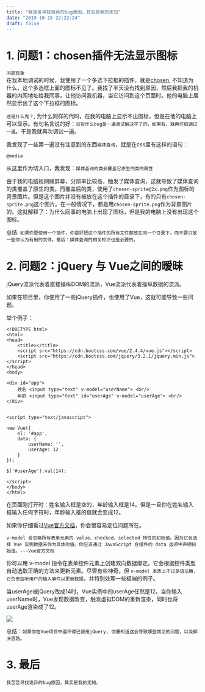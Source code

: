 ```yaml
---
title: "我苦苦寻找诡异的bug原因，其实是我的无知"
date: "2019-10-15 22:22:24"
draft: false
---
```


# 1. 问题1：chosen插件无法显示图标

`问题现象`<br />在我本地调试的时候，我使用了一个多选下拉框的插件，就是[chosen](https://harvesthq.github.io/chosen/), 不知道为什么，这个多选框上面的图标不见了。我找了半天没有找到原因，然后我把我的机器的内网地址给我同事，让他访问我机器，当它访问到这个页面时。他的电脑上居然显示出了这个下拉框的图标。

`这是什么鬼？`, 为什么同样的代码，在我的电脑上显示不出图标，但是在他的电脑上可以显示。有句名言说的好：`没有什么bug是一遍调试解决不了的，如果有，就再仔细调试一遍`。于是我就再次调试一遍。

我发现了一些第一遍没有注意到的东西`媒体查询`，就是在css里有这样的语句：

```
@media
```

从这里作为切入口，我发现：`媒体查询的类会覆盖它原生的类的属性`

由于我的电脑视网膜屏幕，分辨率比较高，触发了媒体查询，这就导致了媒体查询的类覆盖了原生的类。而覆盖后的类，使用了`chosen-sprite@2x.png`作为图标的背景图片。但是这个图片并没有被放在这个插件的目录下，有的只有`chosen-sprite.png`这个图片。在一般情况下，都是用`chosen-sprite.png`作为背景图片的。这就解释了：为什么同事的电脑上出现了图标，但是我的电脑上没有出现这个图标。

总结: `如果你要使用一个插件，你最好把这个插件的所有文件都放在同一个目录下。而不要只放一些你认为有用的文件。最后：媒体查询的相关知识也是必要的。`


# 2. 问题2：jQuery 与 Vue之间的暧昧

jQuery流派代表着直接操纵DOM的流派，Vue流派代表着操纵数据的流派。

如果在项目里，你使用了一些jQuery插件，也使用了Vue，这就可能导致一些问题。

举个例子：

```
<!DOCTYPE html>
<html>
<head>
    <title></title>
    <script src="https://cdn.bootcss.com/vue/2.4.4/vue.js"></script>
    <script src="https://cdn.bootcss.com/jquery/3.2.1/jquery.min.js"></script>
</head>
<body>

<div id="app">
    姓名 <input type="text" v-model="userName"> <br/>
    年龄 <input type="text" id="userAge" v-model="userAge"> <br/>
</div>


<script type="text/javascript">

new Vue({
    el: '#app',
    data: {
        userName: '',
        userAge: 12
    }
});

$('#userAge').val(14);

</script>
</body>
</html>
```

在页面刚打开时：姓名输入框是空的，年龄输入框是14。但是一旦你在姓名输入框输入任何字符时，年龄输入框的值就会变成12。

如果你仔细看过[Vue官方文档](https://cn.vuejs.org/v2/guide/forms.html)，你会很容易定位问题所在。

```
v-model 会忽略所有表单元素的 value、checked、selected 特性的初始值。因为它会选择 Vue 实例数据来作为具体的值。你应该通过 JavaScript 在组件的 data 选项中声明初始值。---Vue官方文档
```

你可以用 v-model 指令在表单控件元素上创建双向数据绑定。它会根据控件类型自动选取正确的方法来更新元素。尽管有些神奇，但 `v-model 本质上不过是语法糖，它负责监听用户的输入事件以更新数据`，并特别处理一些极端的例子。

当userAge被jQuery改成14时，Vue实例中的userAge任然是12。当你输入userName时，Vue发现数据改变，触发虚拟DOM的重新渲染，同时也将userAge渲染成了12。

![](https://wdd.js.org/img/images/20180209131356_2Lfly1_Screenshot.jpeg#align=left&display=inline&height=397&originHeight=397&originWidth=800&status=uploading&width=800)

总结：`如果你在Vue项目中逼不得已使用jQuery, 你要知道这会导致哪些常见的问题，以及解决思路。`


# 3. 最后

`我苦苦寻找诡异的bug原因，其实是我的无知。`

